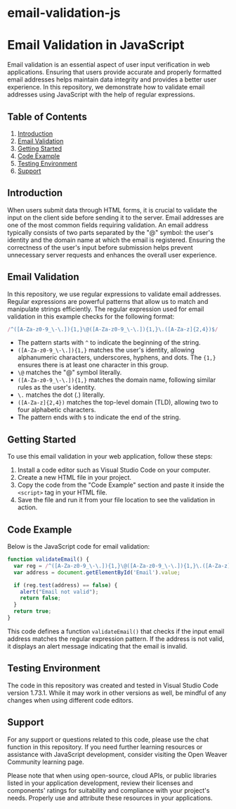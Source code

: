 # email-validation-js
# Email Validation in JavaScript

Email validation is an essential aspect of user input verification in web applications. Ensuring that users provide accurate and properly formatted email addresses helps maintain data integrity and provides a better user experience. In this repository, we demonstrate how to validate email addresses using JavaScript with the help of regular expressions.

## Table of Contents
1. [Introduction](#introduction)
2. [Email Validation](#email-validation)
3. [Getting Started](#getting-started)
4. [Code Example](#code-example)
5. [Testing Environment](#testing-environment)
6. [Support](#support)

## Introduction

When users submit data through HTML forms, it is crucial to validate the input on the client side before sending it to the server. Email addresses are one of the most common fields requiring validation. An email address typically consists of two parts separated by the "@" symbol: the user's identity and the domain name at which the email is registered. Ensuring the correctness of the user's input before submission helps prevent unnecessary server requests and enhances the overall user experience.

## Email Validation

In this repository, we use regular expressions to validate email addresses. Regular expressions are powerful patterns that allow us to match and manipulate strings efficiently. The regular expression used for email validation in this example checks for the following format:

```javascript
/^([A-Za-z0-9_\-\.]){1,}\@([A-Za-z0-9_\-\.]){1,}\.([A-Za-z]{2,4})$/
```

- The pattern starts with `^` to indicate the beginning of the string.
- `([A-Za-z0-9_\-\.]){1,}` matches the user's identity, allowing alphanumeric characters, underscores, hyphens, and dots. The `{1,}` ensures there is at least one character in this group.
- `\@` matches the "@" symbol literally.
- `([A-Za-z0-9_\-\.]){1,}` matches the domain name, following similar rules as the user's identity.
- `\.` matches the dot (.) literally.
- `([A-Za-z]{2,4})` matches the top-level domain (TLD), allowing two to four alphabetic characters.
- The pattern ends with `$` to indicate the end of the string.

## Getting Started

To use this email validation in your web application, follow these steps:

1. Install a code editor such as Visual Studio Code on your computer.
2. Create a new HTML file in your project.
3. Copy the code from the "Code Example" section and paste it inside the `<script>` tag in your HTML file.
4. Save the file and run it from your file location to see the validation in action.

## Code Example

Below is the JavaScript code for email validation:

```javascript
function validateEmail() {
  var reg = /^([A-Za-z0-9_\-\.]){1,}\@([A-Za-z0-9_\-\.]){1,}\.([A-Za-z]{2,4})$/;
  var address = document.getElementById('Email').value;

  if (reg.test(address) == false) {
    alert("Email not valid");
    return false;
  }
  return true;
}
```

This code defines a function `validateEmail()` that checks if the input email address matches the regular expression pattern. If the address is not valid, it displays an alert message indicating that the email is invalid.

## Testing Environment

The code in this repository was created and tested in Visual Studio Code version 1.73.1. While it may work in other versions as well, be mindful of any changes when using different code editors.

## Support

For any support or questions related to this code, please use the chat function in this repository. If you need further learning resources or assistance with JavaScript development, consider visiting the Open Weaver Community learning page.

Please note that when using open-source, cloud APIs, or public libraries listed in your application development, review their licenses and components' ratings for suitability and compliance with your project's needs. Properly use and attribute these resources in your applications.
